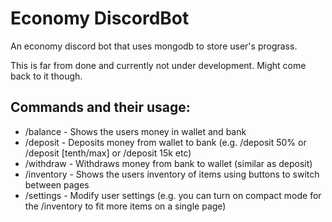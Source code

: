# Economy DiscordBot

An economy discord bot that uses mongodb to store user's prograss.

This is far from done and currently not under development. Might come back to it though. 

## Commands and their usage:
* /balance - Shows the users money in wallet and bank
* /deposit - Deposits money from wallet to bank (e.g. /deposit 50% or /deposit [tenth/max] or /deposit 15k etc)
* /withdraw - Withdraws money from bank to wallet (similar as deposit)
* /inventory - Shows the users inventory of items using buttons to switch between pages
* /settings - Modify user settings (e.g. you can turn on compact mode for the /inventory to fit more items on a single page)
